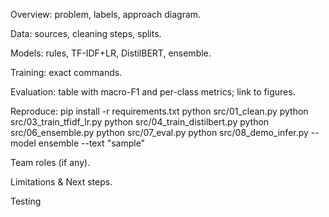 Overview: problem, labels, approach diagram.

Data: sources, cleaning steps, splits.

Models: rules, TF-IDF+LR, DistilBERT, ensemble.

Training: exact commands.

Evaluation: table with macro-F1 and per-class metrics; link to figures.

Reproduce:
    pip install -r requirements.txt
    python src/01_clean.py
    python src/03_train_tfidf_lr.py
    python src/04_train_distilbert.py
    python src/06_ensemble.py
    python src/07_eval.py
    python src/08_demo_infer.py --model ensemble --text "sample"

Team roles (if any).

Limitations & Next steps.

Testing 